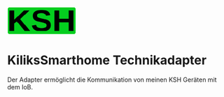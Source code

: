 ![Logo](admin/ksh.png)
# KiliksSmarthome Technikadapter
Der Adapter ermöglicht die Kommunikation von meinen KSH Geräten mit dem IoB.

